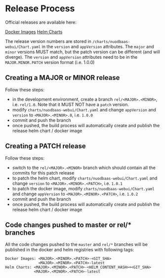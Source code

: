 # Release Process

Official releases are available here:

[Docker Images](github.com/nuodb/nuodbaas-webui/container/nuodbaas-webui)
[Helm Charts](https://github.com/nuodb/nuodbaas-webui/blob/gh-pages/index.yaml)

The release version numbers are stored in `/charts/nuodbaas-webui/Chart.yaml` in the `version` and `appVersion` attributes. The `major` and `minor` versions MUST match, but the patch version can be different (and will diverge). The `version` and `appVersion` attributes need to be in the `MAJOR.MINOR.PATCH` version format (i.e. 1.0.0)

## Creating a MAJOR or MINOR release

Follow these steps:
- in the development environment, create a branch `rel/<MAJOR>.<MINOR>`, i.e. `rel/1.0`. Note that it MUST NOT have a `patch` version.
- modify `charts/nuodbaas-webui/Chart.yaml` and change `appVersion` and `version` to `<MAJOR>.<MINOR>.0`, i.e. `1.0.0`
- commit and push the branch
- once pushed, the build process will automatically create and publish the release helm chart / docker image

## Creating a PATCH release

Follow these steps:
- switch to the `rel/<MAJOR>.<MINOR>` branch which should contain all the commits for this patch release
- to patch the helm chart, modify `charts/nuodbaas-webui/Chart.yaml` and change `version` to `<MAJOR>.<MINOR>.<PATCH>`, i.e. `1.0.1`
- to patch the docker image, modify `charts/nuodbaas-webui/Chart.yaml` and change `appVersion` to `<MAJOR>.<MINOR>.<PATCH>`, i.e. `1.0.2`
- commit and push the branch
- once pushed, the build process will automatically create and publish the release helm chart / docker image

## Code changes pushed to master or rel/* branches

All the code changes pushed to the `master` and `rel/*` branches will be published in the docker and helm registries with following tags:

```
Docker Images: <MAJOR>.<MINOR>.<PATCH>-<GIT_SHA>
               <MAJOR>.<MINOR>.<PATCH>-latest
Helm Charts: <MAJOR>.<MINOR>.<PATCH>-<HELM_CONTENT_HASH>+<GIT_SHA>
             <MAJOR>.<MINOR>.<PATCH>-latest
```

